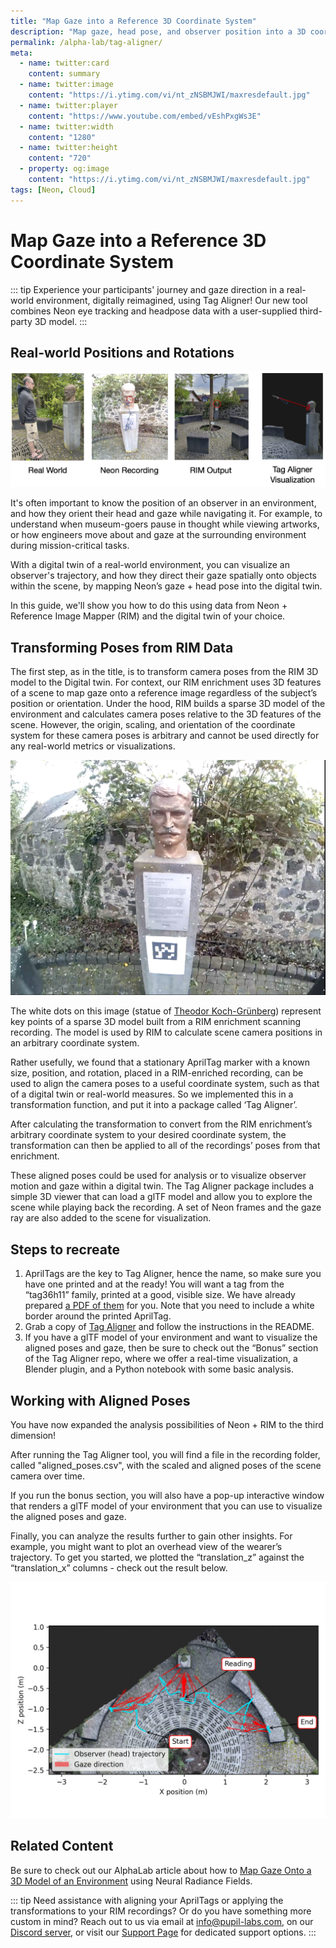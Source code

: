 ```yaml
---
title: "Map Gaze into a Reference 3D Coordinate System"
description: "Map gaze, head pose, and observer position into a 3D coordinate system of your choice using our Tag Aligner tool."
permalink: /alpha-lab/tag-aligner/
meta:
  - name: twitter:card
    content: summary
  - name: twitter:image
    content: "https://i.ytimg.com/vi/nt_zNSBMJWI/maxresdefault.jpg"
  - name: twitter:player
    content: "https://www.youtube.com/embed/vEshPxgWs3E"
  - name: twitter:width
    content: "1280"
  - name: twitter:height
    content: "720"
  - property: og:image
    content: "https://i.ytimg.com/vi/nt_zNSBMJWI/maxresdefault.jpg"
tags: [Neon, Cloud]
---
```


<script setup>
import TagLinks from '@components/TagLinks.vue'
</script>

# Map Gaze into a Reference 3D Coordinate System

<TagLinks :tags="$frontmatter.tags" />

<Youtube src="FuzhGwN5t8U"/>

::: tip
Experience your participants' journey and gaze direction in a real-world environment, digitally reimagined, using Tag Aligner! Our new tool combines Neon eye tracking and headpose data with a user-supplied third-party 3D model.
:::

## Real-world Positions and Rotations

![Comparison of the different ways to project Neon data into various coordinate systems](./coord-sys-comparisons.png)

It's often important to know the position of an observer in an environment, and how they orient their head and gaze while navigating it. For example, to understand when museum-goers pause in thought while viewing artworks, or how engineers move about and gaze at the surrounding environment during mission-critical tasks.

With a digital twin of a real-world environment, you can visualize an observer's trajectory, and how they direct their gaze spatially onto objects within the scene, by mapping Neon’s gaze + head pose into the digital twin.

In this guide, we'll show you how to do this using data from Neon + Reference Image Mapper (RIM) and the digital twin of your choice.

## Transforming Poses from RIM Data

The first step, as in the title, is to transform camera poses from the RIM 3D model to the Digital twin. For context, our RIM enrichment uses 3D features of a scene to map gaze onto a reference image regardless of the subject’s position or orientation. Under the hood, RIM builds a sparse 3D model of the environment and calculates camera poses relative to the 3D features of the scene. However, the origin, scaling, and orientation of the coordinate system for these camera poses is arbitrary and cannot be used directly for any real-world metrics or visualizations.

![Depiction of the sparse 3D model produced by our Reference Image Mapper](./rim_3d_model.png)

The white dots on this image (statue of [Theodor Koch-Grünberg](https://en.wikipedia.org/wiki/Theodor_Koch-Grunberg)) represent key points of a sparse 3D model built from a RIM enrichment scanning recording. The model is used by RIM to calculate scene camera positions in an arbitrary coordinate system.

Rather usefully, we found that a stationary AprilTag marker with a known size, position, and rotation, placed in a RIM-enriched recording, can be used to align the camera poses to a useful coordinate system, such as that of a digital twin or real-world measures. So we implemented this in a transformation function, and put it into a package called ‘Tag Aligner’.

After calculating the transformation to convert from the RIM enrichment’s arbitrary coordinate system to your desired coordinate system, the transformation can then be applied to all of the recordings’ poses from that enrichment.

These aligned poses could be used for analysis or to visualize observer motion and gaze within a digital twin. The Tag Aligner package includes a simple 3D viewer that can load a glTF model and allow you to explore the scene while playing back the recording. A set of Neon frames and the gaze ray are also added to the scene for visualization.

## Steps to recreate

1. AprilTags are the key to Tag Aligner, hence the name, so make sure you have one printed and at the ready! You will want a tag from the “tag36h11” family, printed at a good, visible size. We have already prepared [a PDF of them](https://github.com/pupil-labs/pupil-helpers/blob/master/markers_stickersheet/tag36h11_full.pdf?raw=True) for you. Note that you need to include a white border around the printed AprilTag.
2. Grab a copy of [Tag Aligner](https://github.com/pupil-labs/tag-aligner) and follow the instructions in the README.
3. If you have a glTF model of your environment and want to visualize the aligned poses and gaze, then be sure to check out the “Bonus” section of the Tag Aligner repo, where we offer a real-time visualization, a Blender plugin, and a Python notebook with some basic analysis.


## Working with Aligned Poses

You have now expanded the analysis possibilities of Neon + RIM to the third dimension!

After running the Tag Aligner tool, you will find a file in the recording folder, called "aligned_poses.csv", with the scaled and aligned poses of the scene camera over time.

If you run the bonus section, you will also have a pop-up interactive window that renders a glTF model of your environment that you can use to visualize the aligned poses and gaze.

Finally, you can analyze the results further to gain other insights. For example, you might want to plot an overhead view of the wearer’s trajectory. To get you started, we plotted the “translation_z” against the “translation_x” columns - check out the result below.

![Overhead projection of observer trajectory and gaze mapped onto statue scene](./observer_position.png)

## Related Content

Be sure to check out our AlphaLab article about how to [Map Gaze Onto a 3D Model of an Environment](https://docs.pupil-labs.com/alpha-lab/nerfs/) using Neural Radiance Fields.

::: tip
Need assistance with aligning your AprilTags or applying the transformations to your RIM recordings? Or do you have something more custom in mind? Reach out to us via email at [info@pupil-labs.com](mailto:info@pupil-labs.com), on our [Discord server](https://pupil-labs.com/chat/), or visit our [Support Page](https://pupil-labs.com/products/support/) for dedicated support options.
:::